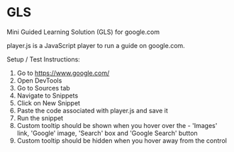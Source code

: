 # GLS
Mini Guided Learning Solution (GLS) for google.com

player.js is a JavaScript player to run a guide on google.com.

Setup / Test Instructions:
1. Go to https://www.google.com/
2. Open DevTools
3. Go to Sources tab
4. Navigate to Snippets
5. Click on New Snippet
6. Paste the code associated with player.js and save it
7. Run the snippet
8. Custom tooltip should be shown when you hover over the - 'Images' link, 'Google' image, 'Search' box and 'Google Search' button 
9. Custom tooltip should be hidden when you hover away from the control
